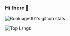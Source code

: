 ### Hi there 👋

<!--
**Bookrage001/bookrage001** is a ✨ _special_ ✨ repository because its `README.md` (this file) appears on your GitHub profile.

Here are some ideas to get you started:

- 🔭 I’m currently working on ...
- 🌱 I’m currently learning ...
- 👯 I’m looking to collaborate on ...
- 🤔 I’m looking for help with ...
- 💬 Ask me about ...
- 📫 How to reach me: ...
- 😄 Pronouns: ...
- ⚡ Fun fact: ...
-->
![Bookrage001's github stats](https://github-readme-stats.vercel.app/api?username=bookrage001&show_icons=true&theme=transparent)

![Top Langs](https://github-readme-stats.vercel.app/api/top-langs/?username=bookrage001&layout=compact&theme=transparent)

